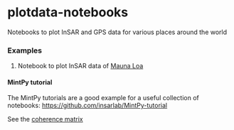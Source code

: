 # plotdata-notebooks
Notebooks to plot InSAR and GPS data for various places around the world

### Examples
1. Notebook to plot InSAR data of [Mauna Loa](https://nbviewer.org/github/geodesymiami/plotdata-notebooks/blob/main/run_MaunaLoa.ipynb)



#### MintPy tutorial
The MintPy tutorials are a good example for a useful collection of notebooks:
https://github.com/insarlab/MintPy-tutorial

See the [coherence matrix](https://nbviewer.jupyter.org/github/insarlab/MintPy-tutorial/blob/main/visualization/plot_coherence_matrix.ipynb)

